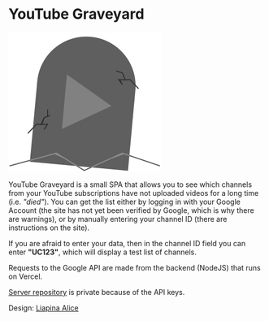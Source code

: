 # YouTube Graveyard

![YouTube Graveyard logo](https://raw.githubusercontent.com/grJDh/yt-graveyard-front/master/src/assets/grave_main.svg)

YouTube Graveyard is a small SPA that allows you to see which channels from your YouTube subscriptions have not uploaded videos for a long time (i.e. _"died"_). You can get the list either by logging in with your Google Account (the site has not yet been verified by Google, which is why there are warnings), or by manually entering your channel ID (there are instructions on the site).

If you are afraid to enter your data, then in the channel ID field you can enter **"UC123"**, which will display a test list of channels.

Requests to the Google API are made from the backend (NodeJS) that runs on Vercel.

[Server repository](https://github.com/grJDh/yt-graveyard-server) is private because of the API keys.

Design: [Liapina Alice](https://www.behance.net/aliceliapina)
